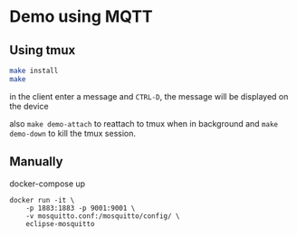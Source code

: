 # Demo using MQTT

## Using tmux

```sh
make install
make
```

in the client enter a message and `CTRL-D`, the message will be displayed on
the device

also `make demo-attach` to reattach to tmux when in background and `make
demo-down` to kill the tmux session.

## Manually

docker-compose up

```
docker run -it \
    -p 1883:1883 -p 9001:9001 \
    -v mosquitto.conf:/mosquitto/config/ \
    eclipse-mosquitto
```


